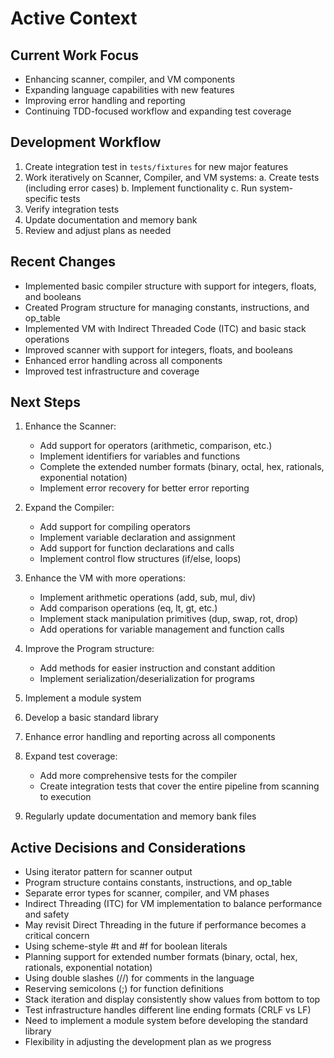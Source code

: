 # Active Context

## Current Work Focus
- Enhancing scanner, compiler, and VM components
- Expanding language capabilities with new features
- Improving error handling and reporting
- Continuing TDD-focused workflow and expanding test coverage

## Development Workflow
1. Create integration test in `tests/fixtures` for new major features
2. Work iteratively on Scanner, Compiler, and VM systems:
   a. Create tests (including error cases)
   b. Implement functionality
   c. Run system-specific tests
3. Verify integration tests
4. Update documentation and memory bank
5. Review and adjust plans as needed

## Recent Changes
- Implemented basic compiler structure with support for integers, floats, and booleans
- Created Program structure for managing constants, instructions, and op_table
- Implemented VM with Indirect Threaded Code (ITC) and basic stack operations
- Improved scanner with support for integers, floats, and booleans
- Enhanced error handling across all components
- Improved test infrastructure and coverage

## Next Steps
1. Enhance the Scanner:
   - Add support for operators (arithmetic, comparison, etc.)
   - Implement identifiers for variables and functions
   - Complete the extended number formats (binary, octal, hex, rationals, exponential notation)
   - Implement error recovery for better error reporting

2. Expand the Compiler:
   - Add support for compiling operators
   - Implement variable declaration and assignment
   - Add support for function declarations and calls
   - Implement control flow structures (if/else, loops)

3. Enhance the VM with more operations:
   - Implement arithmetic operations (add, sub, mul, div)
   - Add comparison operations (eq, lt, gt, etc.)
   - Implement stack manipulation primitives (dup, swap, rot, drop)
   - Add operations for variable management and function calls

4. Improve the Program structure:
   - Add methods for easier instruction and constant addition
   - Implement serialization/deserialization for programs

5. Implement a module system

6. Develop a basic standard library

7. Enhance error handling and reporting across all components

8. Expand test coverage:
   - Add more comprehensive tests for the compiler
   - Create integration tests that cover the entire pipeline from scanning to execution

9. Regularly update documentation and memory bank files

## Active Decisions and Considerations
- Using iterator pattern for scanner output
- Program structure contains constants, instructions, and op_table
- Separate error types for scanner, compiler, and VM phases
- Indirect Threading (ITC) for VM implementation to balance performance and safety
- May revisit Direct Threading in the future if performance becomes a critical concern
- Using scheme-style #t and #f for boolean literals
- Planning support for extended number formats (binary, octal, hex, rationals, exponential notation)
- Using double slashes (//) for comments in the language
- Reserving semicolons (;) for function definitions
- Stack iteration and display consistently show values from bottom to top
- Test infrastructure handles different line ending formats (CRLF vs LF)
- Need to implement a module system before developing the standard library
- Flexibility in adjusting the development plan as we progress
